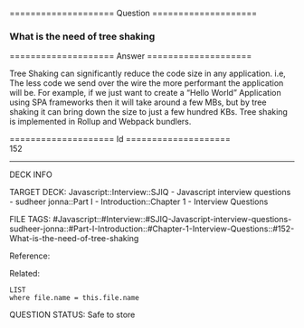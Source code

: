 ==================== Question ====================  

### What is the need of tree shaking  

==================== Answer ====================  

Tree Shaking can significantly reduce the code size in any application. i.e, The
less code we send over the wire the more performant the application will be. For
example, if we just want to create a “Hello World” Application using SPA
frameworks then it will take around a few MBs, but by tree shaking it can bring
down the size to just a few hundred KBs. Tree shaking is implemented in Rollup
and Webpack bundlers.

==================== Id ====================  
152
<!--ID: 1707879875638-->

---

DECK INFO

TARGET DECK: Javascript::Interview::SJIQ - Javascript interview questions - sudheer jonna::Part I - Introduction::Chapter 1 - Interview Questions

FILE TAGS: #Javascript::#Interview::#SJIQ-Javascript-interview-questions-sudheer-jonna::#Part-I-Introduction::#Chapter-1-Interview-Questions::#152-What-is-the-need-of-tree-shaking

Reference:

Related:

```dataview
LIST
where file.name = this.file.name
```
QUESTION STATUS: Safe to store
